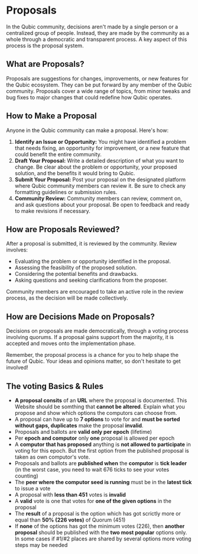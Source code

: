# Proposals

In the Qubic community, decisions aren't made by a single person or a centralized group of people. Instead, they are made by the community as a whole through a democratic and transparent process. A key aspect of this process is the proposal system.

## What are Proposals?

Proposals are suggestions for changes, improvements, or new features for the Qubic ecosystem. They can be put forward by any member of the Qubic community. Proposals cover a wide range of topics, from minor tweaks and bug fixes to major changes that could redefine how Qubic operates.

## How to Make a Proposal

Anyone in the Qubic community can make a proposal. Here's how:

1. **Identify an Issue or Opportunity:** You might have identified a problem that needs fixing, an opportunity for improvement, or a new feature that could benefit the entire community.
2. **Draft Your Proposal:** Write a detailed description of what you want to change. Be clear about the problem or opportunity, your proposed solution, and the benefits it would bring to Qubic.
3. **Submit Your Proposal:** Post your proposal on the designated platform where Qubic community members can review it. Be sure to check any formatting guidelines or submission rules.
4. **Community Review:** Community members can review, comment on, and ask questions about your proposal. Be open to feedback and ready to make revisions if necessary.

## How are Proposals Reviewed?

After a proposal is submitted, it is reviewed by the community. Review involves:

- Evaluating the problem or opportunity identified in the proposal.
- Assessing the feasibility of the proposed solution.
- Considering the potential benefits and drawbacks.
- Asking questions and seeking clarifications from the proposer.

Community members are encouraged to take an active role in the review process, as the decision will be made collectively.

## How are Decisions Made on Proposals?

Decisions on proposals are made democratically, through a voting process involving quorums. If a proposal gains support from the majority, it is accepted and moves onto the implementation phase.

Remember, the proposal process is a chance for you to help shape the future of Qubic. Your ideas and opinions matter, so don't hesitate to get involved!

## The voting Basics & Rules
- **A proposal consits** of an **URL** where the proposal is documented. This Website should be somthing that **cannot be altered**. Explain what you propose and show which options the computors can choose from.
- A proposal can have up to **7 options** to vote for and **must be sorted without gaps, duplicates** make the proposal **invalid**.
- Proposals and ballots are **valid only per epoch** (lifetime)
- Per **epoch and computor** only **one** proposal is allowed per epoch
- A **computor that has proposed** anything is **not allowed to participate** in voting for this epoch. But the first option from the published proposal is taken as own computor's vote.
- Proposals and ballots are **published when** the **computor** is **tick leader** (in the worst case, you need to wait 676 ticks to see your votes counting)
- The **peer where the computor seed is running** must be in the **latest tick** to issue a vote
- A proposal with **less than 451** votes is **invalid**
- A **valid** vote is one that votes for **one of the given options** in the proposal
- The **result** of a proposal is the option which has got scrictly more or equal than **50% (226 votes)** of Quorum (451)
- If **none** of the options has got the minimum votes (226), then **another proposal** should be published with the **two most popular** options only. In some cases if #1/#2 places are shared by several options more voting steps may be needed
